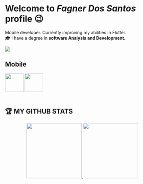 # Welcome to *Fagner Dos Santos* profile :wink:

Mobile developer. Currently improving my abilities in Flutter.
<br>
:mortar_board: I have a degree in **software Analysis and Development.**

<a href="https://www.linkedin.com/in/fagnerdossantos" target="_blank"><img src="https://img.shields.io/badge/-LinkedIn-%230077B5?style=for-the-badge&logo=linkedin&logoColor=white" target="_blank"></a> 

## Mobile

<div>
    <img src="https://cdn.jsdelivr.net/gh/devicons/devicon/icons/dart/dart-plain-wordmark.svg" height="60"/>
    <img src="https://cdn.jsdelivr.net/gh/devicons/devicon/icons/flutter/flutter-original.svg" height="60"/>
</div>

<br>

## :trophy: MY GITHUB STATS

<div align="center">
  <a href="https://github.com/fagnerdossantos">
  <img height="180em" src="https://github-readme-stats.vercel.app/api?username=fagnerdossantos&show_icons=true&theme=dracula&include_all_commits=true&count_private=true"/>
  <img height="180em" src="https://github-readme-stats.vercel.app/api/top-langs/?username=fagnerdossantos&layout=compact&langs_count=7&theme=dracula"/>
</div>
